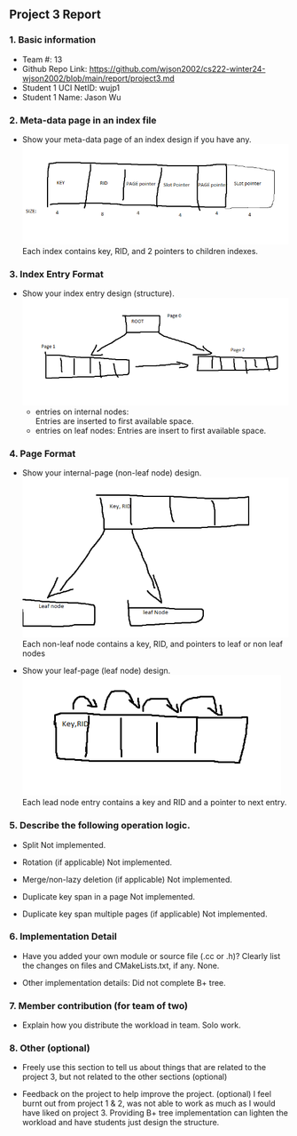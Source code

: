 ## Project 3 Report


### 1. Basic information
- Team #: 13
- Github Repo Link: https://github.com/wjson2002/cs222-winter24-wjson2002/blob/main/report/project3.md
- Student 1 UCI NetID: wujp1
- Student 1 Name: Jason Wu



### 2. Meta-data page in an index file
- Show your meta-data page of an index design if you have any. 
![img_10.png](img_10.png)
Each index contains key, RID, and 2 pointers to children indexes.

### 3. Index Entry Format
- Show your index entry design (structure). 
![img_12.png](img_12.png)
  - entries on internal nodes:  
Entries are inserted to first available space.
  - entries on leaf nodes:
Entries are insert to first available space.

### 4. Page Format
- Show your internal-page (non-leaf node) design.
![img_14.png](img_14.png)
Each non-leaf node contains a key, RID, and pointers to leaf or non leaf nodes

- Show your leaf-page (leaf node) design.
![img_13.png](img_13.png)
Each lead node entry contains a key and RID and a pointer to next entry.

### 5. Describe the following operation logic.
- Split
Not implemented.


- Rotation (if applicable)
Not implemented.


- Merge/non-lazy deletion (if applicable)
Not implemented.


- Duplicate key span in a page
Not implemented.


- Duplicate key span multiple pages (if applicable)
Not implemented.


### 6. Implementation Detail
- Have you added your own module or source file (.cc or .h)? 
  Clearly list the changes on files and CMakeLists.txt, if any.
None.


- Other implementation details:
Did not complete B+ tree.


### 7. Member contribution (for team of two)
- Explain how you distribute the workload in team.
Solo work.


### 8. Other (optional)
- Freely use this section to tell us about things that are related to the project 3, but not related to the other sections (optional)



- Feedback on the project to help improve the project. (optional)
I feel burnt out from project 1 & 2, was not able to work as much as I would have liked on project 3. 
Providing B+ tree implementation can lighten the workload and have students just design the structure.